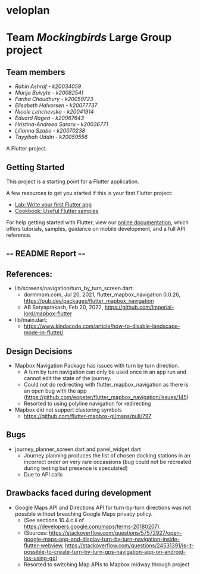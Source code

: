 # veloplan

# Team *Mockingbirds* Large Group project

## Team members
- *Rahin Ashraf - k20034059*
- *Marija Buivyte - k20082541*
- *Fariha Choudhury - k20059723*
- *Elisabeth Halvorsen - k20077737*
- *Nicole Lehchevska - k20041914*
- *Eduard Ragea - k20067643*
- *Hristina-Andreea Sararu - k20036771*
- *Lilianna Szabo - k20070238*
- *Tayyibah Uddin - k20059556*



A Flutter project.

## Getting Started

This project is a starting point for a Flutter application.

A few resources to get you started if this is your first Flutter project:

- [Lab: Write your first Flutter app](https://flutter.dev/docs/get-started/codelab)
- [Cookbook: Useful Flutter samples](https://flutter.dev/docs/cookbook)

For help getting started with Flutter, view our
[online documentation](https://flutter.dev/docs), which offers tutorials,
samples, guidance on mobile development, and a full API reference.


## -- README Report -- ##

## References:
- lib/screens/navigation/turn_by_turn_screen.dart: 
    * dormmom.com, Jul 20, 2021, flutter_mapbox_navigation 0.0.26, https://pub.dev/packages/flutter_mapbox_navigation
    * AB Satyaprakash, Feb 20, 2022, https://github.com/Imperial-lord/mapbox-flutter
- lib/main.dart:
    * https://www.kindacode.com/article/how-to-disable-landscape-mode-in-flutter/

## Design Decisions 
- Mapbox Navigation Package has issues with turn by turn direction.
    - A turn by turn navigation can only be used once in an app run and cannot edit the state of the journey.
    - Could not do redirecting with flutter_mapbox_navigation as there is an open bug with the app (https://github.com/eopeter/flutter_mapbox_navigation/issues/145)
    - Resorted to using polyline navigation for redirecting
- Mapbox did not support clustering symbols
    - https://github.com/flutter-mapbox-gl/maps/pull/797

## Bugs 
- journey_planner_screen.dart and panel_widget.dart
    - Journey planning produces the list of chosen docking stations in an incorrect order on very rare occassions (bug could not be recreated during testing but presence is speculated)
    - Due to API calls 


## Drawbacks faced during development
- Google Maps API and Directions API for turn-by-turn directions was not possible without breaching Google Maps privacy policy. 
    - (See sections 10.4.c.ii of https://developers.google.com/maps/terms-20180207). 
    - (Sources: https://stackoverflow.com/questions/57572927/open-google-maps-app-and-display-turn-by-turn-navigation-inside-flutter-webview, https://stackoverflow.com/questions/24531391/is-it-possible-to-create-turn-by-turn-gps-navigation-app-on-android-ios-using-go)
    - Resorted to switching Map APIs to Mapbox midway through project
